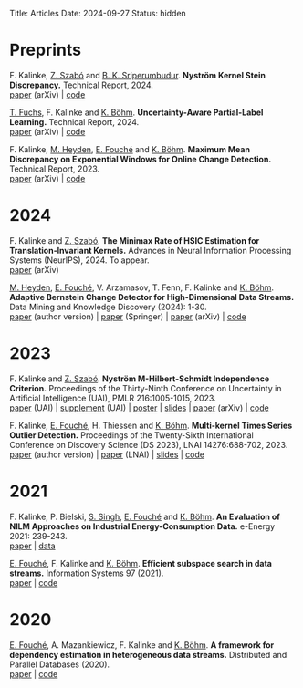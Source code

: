 Title: Articles
Date: 2024-09-27
Status: hidden

# Preprints

F. Kalinke, [Z. Szabó](https://zoltansz.github.io/) and [B. K. Sriperumbudur](https://bharathsv.github.io/). __Nyström Kernel Stein Discrepancy.__ Technical Report, 2024. </br>
[paper](https://arxiv.org/abs/2406.08401) (arXiv) | [code](https://github.com/FlopsKa/nystroem-ksd)

[T. Fuchs](https://tobiasfuchs.de/), F. Kalinke and [K. Böhm](https://scholar.google.com/citations?user=RzCtTjYAAAAJ). __Uncertainty-Aware Partial-Label Learning.__ Technical Report, 2024. </br>
[paper](https://arxiv.org/abs/2402.00592) (arXiv) | [code](https://github.com/anon1248/uncertainty-aware-pll)

F. Kalinke, [M. Heyden](https://scholar.google.com/citations?user=VJeY0WcAAAAJ), [E. Fouché](https://edouardfouche.com/) and [K. Böhm](https://scholar.google.com/citations?user=RzCtTjYAAAAJ). __Maximum Mean Discrepancy on Exponential Windows for Online Change Detection.__ Technical Report, 2023. </br>
[paper](https://arxiv.org/abs/2205.12706) (arXiv) | [code](https://github.com/FlopsKa/mmdew-change-detector)


# 2024

F. Kalinke and [Z. Szabó](https://zoltansz.github.io/). __The Minimax Rate of HSIC Estimation for Translation-Invariant Kernels.__ Advances in Neural Information Processing Systems (NeurIPS), 2024. To appear.  </br>
[paper](https://arxiv.org/abs/2403.07735) (arXiv)

[M. Heyden](https://scholar.google.com/citations?user=VJeY0WcAAAAJ), [E. Fouché](https://edouardfouche.com/), V. Arzamasov, T. Fenn, F. Kalinke and [K. Böhm](https://scholar.google.com/citations?user=RzCtTjYAAAAJ). __Adaptive Bernstein Change Detector for High-Dimensional Data Streams.__ Data Mining and Knowledge Discovery (2024): 1-30. </br>
[paper](publications/heyden24-article.pdf) (author version) | [paper](https://doi.org/10.1007/s10618-023-00999-5) (Springer) | [paper](https://arxiv.org/abs/2306.12974) (arXiv) | [code](https://github.com/heymarco/AdaptiveBernsteinChangeDetector)


# 2023

F. Kalinke and [Z. Szabó](https://zoltansz.github.io/). __Nyström M-Hilbert-Schmidt Independence Criterion.__ Proceedings of the Thirty-Ninth Conference on Uncertainty in Artificial Intelligence (UAI), PMLR 216:1005-1015, 2023.  </br>
[paper](https://proceedings.mlr.press/v216/kalinke23a/kalinke23a.pdf) (UAI) | [supplement](https://proceedings.mlr.press/v216/kalinke23a/kalinke23a-supp.pdf) (UAI) | [poster](publications/kalinke23-poster.pdf) |  [slides](publications/kalinke23-spotlight.pdf) |  [paper](https://arxiv.org/abs/2302.09930) (arXiv) | [code](https://github.com/FlopsKa/nystroem-mhsic)

F. Kalinke, [E. Fouché](https://edouardfouche.com/), H. Thiessen and [K. Böhm](https://scholar.google.com/citations?user=RzCtTjYAAAAJ). __Multi-kernel Times Series Outlier Detection.__ Proceedings of the Twenty-Sixth International Conference on Discovery Science (DS 2023), LNAI 14276:688-702, 2023.<br/>
[paper](publications/kalinke23b-article.pdf) (author version) | [paper](https://doi.org/10.1007/978-3-031-45275-8_46) (LNAI) | [slides](publications/kalinke23b-slides.pdf) | [code](https://github.com/FlopsKa/mk-tsod/)


# 2021

F. Kalinke, P. Bielski, [S. Singh](https://scholar.google.com/citations?user=AUW65_oAAAAJ), [E. Fouché](https://edouardfouche.com/) and [K. Böhm](https://scholar.google.com/citations?user=RzCtTjYAAAAJ). __An Evaluation of NILM Approaches on Industrial Energy-Consumption Data.__ e-Energy 2021: 239-243.</br>
[paper](https://doi.org/10.1145/3447555.3464863) | [data](https://github.com/nilmtk/nilmtk/tree/master/nilmtk/dataset_converters/hipe)

[E. Fouché](https://edouardfouche.com/), F. Kalinke and [K. Böhm](https://scholar.google.com/citations?user=RzCtTjYAAAAJ). __Efficient subspace search in data streams.__ Information Systems 97 (2021).</br> [paper](https://doi.org/10.1016/j.is.2020.101705) | [code](https://github.com/edouardfouche/SGMRD)


# 2020

[E. Fouché](https://edouardfouche.com/), A. Mazankiewicz, F. Kalinke and [K. Böhm](https://scholar.google.com/citations?user=RzCtTjYAAAAJ). __A framework for dependency estimation in heterogeneous data streams.__ Distributed and Parallel Databases (2020).</br> [paper](https://link.springer.com/article/10.1007%2Fs10619-020-07295-x) | [code](https://github.com/edouardfouche/MCDE-extended)

